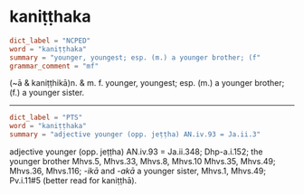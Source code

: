 # kaniṭṭhaka

``` toml
dict_label = "NCPED"
word = "kaniṭṭhaka"
summary = "younger, youngest; esp. (m.) a younger brother; (f"
grammar_comment = "mf"
```

(\~ā & kaniṭṭhikā)n. & m. f. younger, youngest; esp. (m.) a younger brother; (f.) a younger sister.

--------------------

``` toml
dict_label = "PTS"
word = "kaniṭṭhaka"
summary = "adjective younger (opp. jeṭṭha) AN.iv.93 = Ja.ii.3"
```

adjective younger (opp. jeṭṭha) AN.iv.93 = Ja.ii.348; Dhp\-a.i.152; the younger brother Mhvs.5, Mhvs.33, Mhvs.8, Mhvs.10 Mhvs.35, Mhvs.49; Mhvs.36, Mhvs.116; *\-ikā* and *\-akā* a younger sister, Mhvs.1, Mhvs.49; Pv.i.11#5 (better read for kaniṭṭhā).

